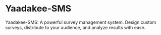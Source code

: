 # Yaadakee-SMS
Yaadakee-SMS: A powerful survey management system. Design custom surveys, distribute to your audience, and analyze results with ease.
